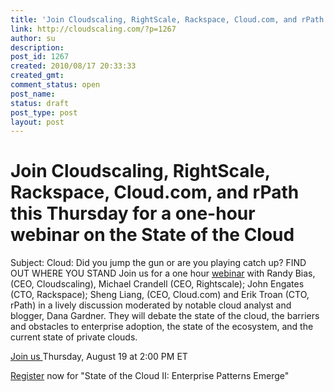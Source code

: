 ```yaml
---
title: 'Join Cloudscaling, RightScale, Rackspace, Cloud.com, and rPath this Thursday for a one-hour webinar on the State of the Cloud'
link: http://cloudscaling.com/?p=1267
author: su
description: 
post_id: 1267
created: 2010/08/17 20:33:33
created_gmt: 
comment_status: open
post_name: 
status: draft
post_type: post
layout: post
---
```


# Join Cloudscaling, RightScale, Rackspace, Cloud.com, and rPath this Thursday for a one-hour webinar on the State of the Cloud

Subject: Cloud: Did you jump the gun or are you playing catch up? FIND OUT WHERE YOU STAND Join us for a one hour [webinar](https://rpathevents.webex.com/rpathevents/onstage/g.php?t=a&d=664535092&SourceId=Cloudscaling) with Randy Bias, (CEO, Cloudscaling), Michael Crandell (CEO, Rightscale); John Engates (CTO, Rackspace); Sheng Liang, (CEO, Cloud.com) and Erik Troan (CTO, rPath) in a lively discussion moderated by notable cloud analyst and blogger, Dana Gardner. They will debate the state of the cloud, the barriers and obstacles to enterprise adoption, the state of the ecosystem, and the current state of private clouds.

[Join us ](https://rpathevents.webex.com/rpathevents/onstage/g.php?t=a&d=664535092&SourceId=Cloudscaling)Thursday, August 19 at 2:00 PM ET

[Register](https://rpathevents.webex.com/rpathevents/onstage/g.php?t=a&d=664535092&SourceId=Cloudscaling) now for "State of the Cloud II: Enterprise Patterns Emerge"